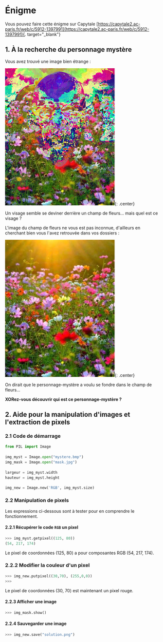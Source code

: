 # Énigme

Vous pouvez faire cette énigme sur Capytale 
[https://capytale2.ac-paris.fr/web/c/5912-1397991](https://capytale2.ac-paris.fr/web/c/5912-1397991){. target="_blank"}

## 1. À la recherche du personnage mystère

Vous avez trouvé une image bien étrange :

![](data/mystere.bmp){: .center}

Un visage semble se deviner derrière un champ de fleurs... mais quel est ce visage ?

L'image du champ de fleurs ne vous est pas inconnue, d'ailleurs en cherchant bien vous l'avez retrouvée dans vos dossiers :

![](data/mask.jpg){: .center}


On dirait que le personnage-mystère a voulu se fondre dans le champ de fleurs...

**XORez-vous découvrir qui est ce personnage-mystère ?**


## 2. Aide pour la manipulation d'images et l'extraction de pixels

### 2.1 Code de démarrage

```python linenums='1'
from PIL import Image

img_myst = Image.open("mystere.bmp")
img_mask = Image.open("mask.jpg")

largeur = img_myst.width
hauteur = img_myst.height

img_new = Image.new('RGB', img_myst.size)
```
### 2.2 Manipulation de pixels

Les expressions ci-dessous sont à tester pour en comprendre le fonctionnement. 

#### 2.2.1 Récupérer le code ```RGB```  un pixel

```python
>>> img_myst.getpixel((125, 80))
(54, 217, 174)
```
Le pixel de coordonnées (125, 80) a pour composantes RGB (54, 217, 174).

### 2.2.2 Modifier la couleur d'un pixel

```python
>>> img_new.putpixel((30,70), (255,0,0))
>>> 
```
Le pixel de coordonnées (30, 70) est maintenant un pixel rouge.

#### 2.2.3 Afficher une image

```python
>>> img_mask.show()
```

#### 2.2.4 Sauvegarder une image
```python
>>> img_new.save("solution.png")
```